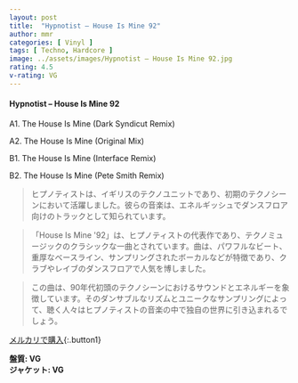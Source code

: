 ```yaml
---
layout: post
title:  "Hypnotist – House Is Mine 92"
author: mmr
categories: [ Vinyl ]
tags: [ Techno, Hardcore ]
image: ../assets/images/Hypnotist – House Is Mine 92.jpg
rating: 4.5
v-rating: VG
---
```


#### Hypnotist – House Is Mine 92

A1. The House Is Mine (Dark Syndicut Remix)

A2. The House Is Mine (Original Mix)

B1. The House Is Mine (Interface Remix)

B2. The House Is Mine (Pete Smith Remix)

> ヒプノティストは、イギリスのテクノユニットであり、初期のテクノシーンにおいて活躍しました。彼らの音楽は、エネルギッシュでダンスフロア向けのトラックとして知られています。

> 「House Is Mine '92」は、ヒプノティストの代表作であり、テクノミュージックのクラシックな一曲とされています。曲は、パワフルなビート、重厚なベースライン、サンプリングされたボーカルなどが特徴であり、クラブやレイブのダンスフロアで人気を博しました。

> この曲は、90年代初頭のテクノシーンにおけるサウンドとエネルギーを象徴しています。そのダンサブルなリズムとユニークなサンプリングによって、聴く人々はヒプノティストの音楽の中で独自の世界に引き込まれるでしょう。


[メルカリで購入](https://jp.mercari.com/item/m41815735599){:.button1}

<div class="mt-4 mb-4 d-flex align-items-center">
<strong class="mr-1">盤質: VG</strong>
</div>
<div class="mt-4 mb-4 d-flex align-items-center">
<strong class="mr-1">ジャケット: VG</strong>
</div>
